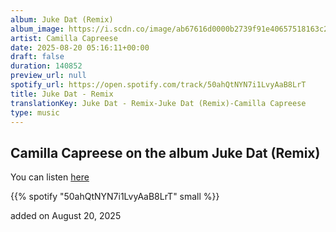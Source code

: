 ```yaml
---
album: Juke Dat (Remix)
album_image: https://i.scdn.co/image/ab67616d0000b2739f91e40657518163c2c1aab2
artist: Camilla Capreese
date: 2025-08-20 05:16:11+00:00
draft: false
duration: 140852
preview_url: null
spotify_url: https://open.spotify.com/track/50ahQtNYN7i1LvyAaB8LrT
title: Juke Dat - Remix
translationKey: Juke Dat - Remix-Juke Dat (Remix)-Camilla Capreese
type: music
---
```



## Camilla Capreese on the album Juke Dat (Remix)

You can listen [here](https://open.spotify.com/track/50ahQtNYN7i1LvyAaB8LrT)

{{% spotify "50ahQtNYN7i1LvyAaB8LrT" small %}}

added on August 20, 2025